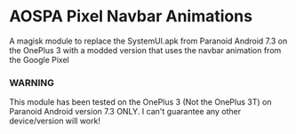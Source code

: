 # AOSPA Pixel Navbar Animations

A magisk module to replace the SystemUI.apk from Paranoid Android 7.3 on the OnePlus 3 with a modded version that uses the navbar animation from the Google Pixel

### WARNING

This module has been tested on the OnePlus 3 (Not the OnePlus 3T) on Paranoid Android version 7.3 ONLY. I can't guarantee any other device/version will work!

